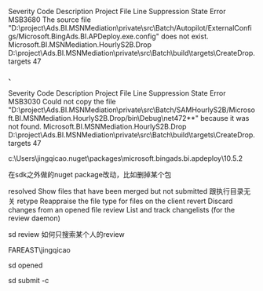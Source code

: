 Severity	Code	Description	Project	File	Line	Suppression State
Error	MSB3680	The source file "D:\project\Ads.BI.MSNMediation\private\src\Batch/Autopilot/ExternalConfigs/Microsoft.BingAds.BI.APDeploy.exe.config" does not exist.	Microsoft.BI.MSNMediation.HourlyS2B.Drop	D:\project\Ads.BI.MSNMediation\private\src\Batch\build\targets\CreateDrop.targets	47	

、


Severity	Code	Description	Project	File	Line	Suppression State
Error	MSB3030	Could not copy the file "D:\project\Ads.BI.MSNMediation\private\src\Batch/SAMHourlyS2B/Microsoft.BI.MSNMediation.HourlyS2B.Drop/bin\Debug\net472\**" because it was not found.	Microsoft.BI.MSNMediation.HourlyS2B.Drop	D:\project\Ads.BI.MSNMediation\private\src\Batch\build\targets\CreateDrop.targets	47	






c:\Users\jingqicao\.nuget\packages\microsoft.bingads.bi.apdeploy\10.5.2



在sdk之外做的nuget package改动，比如删掉某个包



resolved    Show files that have been merged but not submitted   跟执行目录无关
retype      Reappraise the file type for files on the client
revert      Discard changes from an opened file
review      List and track changelists (for the review daemon)


sd review 如何只搜索某个人的review


FAREAST\jingqicao


sd opened

sd submit -c <change list num>
